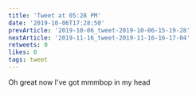 ```yaml
---
title: 'Tweet at 05:28 PM'
date: '2019-10-06T17:28:50'
prevArticle: '2019-10-06_tweet-2019-10-06-15-19-28'
nextArticle: '2019-11-16_tweet-2019-11-16-16-17-04'
retweets: 0
likes: 0
tags: tweet
---
```

Oh great now I've got mmmbop in my head